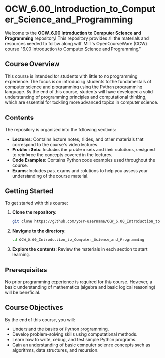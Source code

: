 # OCW_6.00_Introduction_to_Computer_Science_and_Programming

Welcome to the **OCW_6.00 Introduction to Computer Science and Programming** repository! This repository provides all the materials and resources needed to follow along with MIT's OpenCourseWare (OCW) course "6.00 Introduction to Computer Science and Programming."

## Course Overview

This course is intended for students with little to no programming experience. The focus is on introducing students to the fundamentals of computer science and programming using the Python programming language. By the end of this course, students will have developed a solid understanding of programming principles and computational thinking, which are essential for tackling more advanced topics in computer science.

## Contents

The repository is organized into the following sections:

- **Lectures**: Contains lecture notes, slides, and other materials that correspond to the course's video lectures.
- **Problem Sets**: Includes the problem sets and their solutions, designed to reinforce the concepts covered in the lectures.
- **Code Examples**: Contains Python code examples used throughout the course.
- **Exams**: Includes past exams and solutions to help you assess your understanding of the course material.

## Getting Started

To get started with this course:

1. **Clone the repository**:
   ```bash
   git clone https://github.com/your-username/OCW_6.00_Introduction_to_Computer_Science_and_Programming.git
   ```

2. **Navigate to the directory**:
   ```bash
   cd OCW_6.00_Introduction_to_Computer_Science_and_Programming
   ```

3. **Explore the contents**: Review the materials in each section to start learning.

## Prerequisites

No prior programming experience is required for this course. However, a basic understanding of mathematics (algebra and basic logical reasoning) will be beneficial.

## Course Objectives

By the end of this course, you will:

- Understand the basics of Python programming.
- Develop problem-solving skills using computational methods.
- Learn how to write, debug, and test simple Python programs.
- Gain an understanding of basic computer science concepts such as algorithms, data structures, and recursion.
